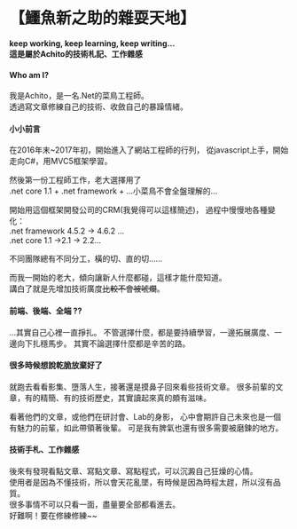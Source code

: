 # 【鱷魚新之助的雜耍天地】
**keep working, keep learning, keep writing...**  
**這是屬於Achito的技術札記、工作雜感**

#### Who am I?
我是Achito，是一名.Net的菜鳥工程師。  
透過寫文章修練自己的技術、收斂自己的暴躁情緒。

#### 小小前言
在2016年末~2017年初，開始進入了網站工程師的行列，
從javascript上手，開始走向C#，用MVC5框架學習。 

然後第一份工程師工作，老大選擇用了  
.net core 1.1 + .net framework + ...小菜鳥不會全盤理解的...  

開始用這個框架開發公司的CRM(我覺得可以這樣簡述)，
過程中慢慢地各種變化：  
.net framework 4.5.2 -> 4.6.2 ...   
.net core 1.1 ->2.1 -> 2.2...  
  
不同團隊總有不同分工，橫的切、直的切……

而我一開始的老大，傾向讓新人什麼都碰，這樣才能什麼知道。  
講白了就是先增加技術廣度~~比較不會被唬爛~~。
  
  
#### 前端、後端、全端 ??
...其實自己心裡一直掙扎。 
不管選擇什麼，都是要持續學習，一邊拓展廣度、一邊向下扎穩馬步。
其實不論選擇什麼都是辛苦的路。


#### 很多時候想說乾脆放棄好了
就跑去看看影集、墮落人生，接著還是摸鼻子回來看些技術文章。
很多前輩的文章，有的精簡、有的技術歷史，其實讀起來真的頗有滋味。  

看著他們的文章，或他們在研討會、Lab的身影，
心中會期許自己未來也是一個有魅力的前輩，如此帶領著後輩。
可是我有脾氣也還有很多需要被磨鍊的地方。
  
#### 技術手札、工作雜感
後來有發現看點文章、寫點文章、寫點程式，可以沉澱自己狂燥的心情。  
使用者是因為不懂技術，所以會天花亂墜，有時候是因為時程太趕，所以沒有品質。  
很多事情不可以只看一面，盡量要全部都看進去。  
好難啊！要在修練修練~~




